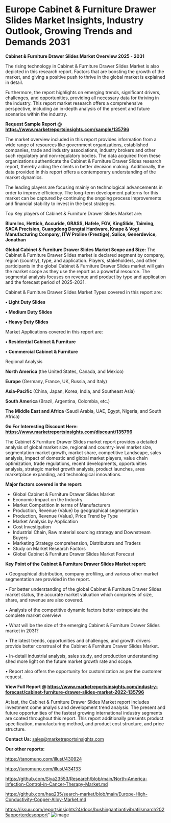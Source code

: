 # Europe Cabinet & Furniture Drawer Slides Market Insights, Industry Outlook, Growing Trends and Demands 2031

<Strong> Cabinet & Furniture Drawer Slides Market Overview 2025 - 2031</strong>

The rising technology in Cabinet & Furniture Drawer Slides Market is also depicted in this research report. Factors that are boosting the growth of the market, and giving a positive push to thrive in the global market is explained in detail.

Furthermore, the report highlights on emerging trends, significant drivers, challenges, and opportunities, providing all necessary data for thriving in the industry. This report market research offers a comprehensive perspective, including an in-depth analysis of the present and future scenarios within the industry.

<strong>Request Sample Report @ <a href=https://www.marketreportsinsights.com/sample/135796>https://www.marketreportsinsights.com/sample/135796</a></strong>

The market overview included in this report provides information from a wide range of resources like government organizations, established companies, trade and industry associations, industry brokers and other such regulatory and non-regulatory bodies. The data acquired from these organizations authenticate the Cabinet & Furniture Drawer Slides research report, thereby aiding the clients in better decision making. Additionally, the data provided in this report offers a contemporary understanding of the market dynamics.

The leading players are focusing mainly on technological advancements in order to improve efficiency. The long-term development patterns for this market can be captured by continuing the ongoing process improvements and financial stability to invest in the best strategies.

Top Key players of Cabinet & Furniture Drawer Slides Market are:

<strong>Blum Inc, Hettich, Accuride, GRASS, Hafele, FGV, KingSlide, Taiming, SACA Precision, Guangdong Dongtai Hardware, Knape & Vogt Manufacturing Company, ITW Proline (Prestige), Salice, Generdevice, Jonathan</strong>

<strong><b>Global Cabinet & Furniture Drawer Slides Market Scope and Size:</b></strong>
The Cabinet & Furniture Drawer Slides market is declared segment by company, region (country), type, and application. Players, stakeholders, and other participants in the global Cabinet & Furniture Drawer Slides market will gain the market scope as they use the report as a powerful resource. The segmental analysis focuses on revenue and product by type and application and the forecast period of 2025-2031.

Cabinet & Furniture Drawer Slides Market Types covered in this report are:

<strong>• Light Duty Slides

• Medium Duty Slides

• Heavy Duty Slides</strong>

Market Applications covered in this report are:

<strong>• Residential Cabinet & Furniture

• Commercial Cabinet & Furniture</strong> 

Regional Analysis

<strong>North America</strong> (the United States, Canada, and Mexico)

<strong>Europe</strong> (Germany, France, UK, Russia, and Italy)

<strong>Asia-Pacific</strong> (China, Japan, Korea, India, and Southeast Asia)

<strong>South America</strong> (Brazil, Argentina, Colombia, etc.)

<strong>The Middle East and Africa</strong> (Saudi Arabia, UAE, Egypt, Nigeria, and South Africa)

<strong>Go For Interesting Discount Here: <a href=https://www.marketreportsinsights.com/discount/135796>https://www.marketreportsinsights.com/discount/135796</a></strong>

The Cabinet & Furniture Drawer Slides market report provides a detailed analysis of global market size, regional and country-level market size, segmentation market growth, market share, competitive Landscape, sales analysis, impact of domestic and global market players, value chain optimization, trade regulations, recent developments, opportunities analysis, strategic market growth analysis, product launches, area marketplace expanding, and technological innovations.

<strong><b>Major factors covered in the report:</b></strong>
<ul>
  <li>Global Cabinet & Furniture Drawer Slides Market </li>
  <li>Economic Impact on the Industry</li>
  <li>Market Competition in terms of Manufacturers</li>
  <li>Production, Revenue (Value) by geographical segmentation</li>
  <li>Production, Revenue (Value), Price Trend by Type</li>
  <li>Market Analysis by Application</li>
  <li>Cost Investigation</li>
  <li>Industrial Chain, Raw material sourcing strategy and Downstream Buyers</li>
  <li>Marketing Strategy comprehension, Distributors and Traders</li>
  <li>Study on Market Research Factors</li>
  <li>Global Cabinet & Furniture Drawer Slides Market Forecast</li>
</ul>

<strong><b>Key Point of the Cabinet & Furniture Drawer Slides Market report:</b></strong>

• Geographical distribution, company profiling, and various other market segmentation are provided in the report.

• For better understanding of the global Cabinet & Furniture Drawer Slides market status, the accurate market valuation which comprises of size, share, and revenue are also covered.

• Analysis of the competitive dynamic factors better extrapolate the complete market overview

• What will be the size of the emerging Cabinet & Furniture Drawer Slides market in 2031?

• The latest trends, opportunities and challenges, and growth drivers provide better construal of the Cabinet & Furniture Drawer Slides Market.

• In-detail industrial analysis, sales study, and production understanding shed more light on the future market growth rate and scope.

• Report also offers the opportunity for customization as per the customer request.

<strong><b>View Full Report @ <a href=https://www.marketreportsinsights.com/industry-forecast/cabinet-furniture-drawer-slides-market-2022-135796>https://www.marketreportsinsights.com/industry-forecast/cabinet-furniture-drawer-slides-market-2022-135796</a></b></strong>


At last, the Cabinet & Furniture Drawer Slides Market report includes investment come analysis and development trend analysis. The present and future opportunities of the fastest growing international industry segments are coated throughout this report. This report additionally presents product specification, manufacturing method, and product cost structure, and price structure.

<strong>Contact Us:</strong>
sales@marketreportsinsights.com

<strong>Our other reports:</strong>

<a href=https://tanomuno.com/illust/430924>https://tanomuno.com/illust/430924</a>

<a href=https://tanomuno.com/illust/434133>https://tanomuno.com/illust/434133</a>

<a href=https://github.com/Siya23553/Research/blob/main/North-America-Infection-Control-in-Cancer-Therapy-Market.md>https://github.com/Siya23553/Research/blob/main/North-America-Infection-Control-in-Cancer-Therapy-Market.md</a>

<a href=https://github.com/haq235/search-market/blob/main/Europe-High-Conductivity-Copper-Alloy-Market.md>https://github.com/haq235/search-market/blob/main/Europe-High-Conductivity-Copper-Alloy-Market.md</a>

<a href=https://issuu.com/reportsinsights24/docs/bushingantiantivibratilsmarch2025apporterdesopport>https://issuu.com/reportsinsights24/docs/bushingantiantivibratilsmarch2025apporterdesopport</a>"
![image](https://github.com/user-attachments/assets/e7c36248-a87d-4cf2-b52d-40ddac1b5f87)
